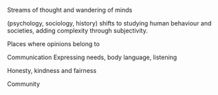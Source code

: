 Streams of thought and wandering of minds

(psychology, sociology, history) shifts to studying human behaviour and societies, adding complexity through subjectivity.

Places where opinions belong to

Communication
Expressing needs, body language, listening

Honesty, kindness and fairness

Community